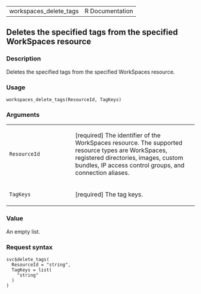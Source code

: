 <table style="width: 100%;">
<tbody>
<tr class="odd">
<td>workspaces_delete_tags</td>
<td style="text-align: right;">R Documentation</td>
</tr>
</tbody>
</table>

## Deletes the specified tags from the specified WorkSpaces resource

### Description

Deletes the specified tags from the specified WorkSpaces resource.

### Usage

    workspaces_delete_tags(ResourceId, TagKeys)

### Arguments

<table>
<colgroup>
<col style="width: 35%" />
<col style="width: 65%" />
</colgroup>
<tbody>
<tr class="odd">
<td><code
id="workspaces_delete_tags_:_ResourceId">ResourceId</code></td>
<td><p>[required] The identifier of the WorkSpaces resource. The
supported resource types are WorkSpaces, registered directories, images,
custom bundles, IP access control groups, and connection
aliases.</p></td>
</tr>
<tr class="even">
<td><code id="workspaces_delete_tags_:_TagKeys">TagKeys</code></td>
<td><p>[required] The tag keys.</p></td>
</tr>
</tbody>
</table>

### Value

An empty list.

### Request syntax

    svc$delete_tags(
      ResourceId = "string",
      TagKeys = list(
        "string"
      )
    )
